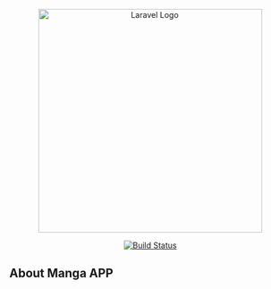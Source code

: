 <p align="center"><a href="https://laravel.com" target="_blank"><img src="https://raw.githubusercontent.com/laravel/art/master/logo-lockup/5%20SVG/2%20CMYK/1%20Full%20Color/laravel-logolockup-cmyk-red.svg" width="400" alt="Laravel Logo"></a></p>

<p align="center">
<a href="https://github.com/iridium34/manga-app/actions/workflows/tests.yml"><img src="https://github.com/iridium34/manga-app/actions/workflows/tests.yml/badge.svg" alt="Build Status"></a>

</p>

## About Manga APP
